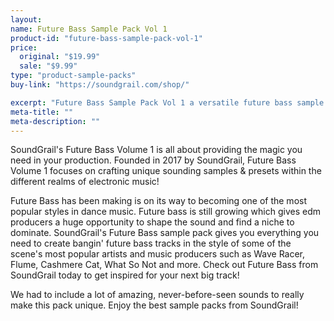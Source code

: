```yaml
---
layout:
name: Future Bass Sample Pack Vol 1
product-id: "future-bass-sample-pack-vol-1"
price:
  original: "$19.99"
  sale: "$9.99"
type: "product-sample-packs"
buy-link: "https://soundgrail.com/shop/"

excerpt: "Future Bass Sample Pack Vol 1 a versatile future bass sample pack that contains everything you need to create top notch future music."
meta-title: ""
meta-description: ""
---
```

SoundGrail's Future Bass Volume 1 is all about providing the magic you need in your production. Founded in 2017 by SoundGrail, Future Bass Volume 1 focuses on crafting unique sounding samples & presets within the different realms of electronic music!

Future Bass has been making is on its way to becoming one of the most popular styles in dance music. Future bass is still growing which gives edm producers a huge opportunity to shape the sound and find a niche to dominate. SoundGrail's Future Bass sample pack gives you everything you need to create bangin' future bass tracks in the style of some of the scene's most popular artists and music producers such as Wave Racer, Flume, Cashmere Cat, What So Not and more. Check out Future Bass from SoundGrail today to get inspired for your next big track!

We had to include a lot of amazing, never-before-seen sounds to really make this pack unique. Enjoy the best sample packs from SoundGrail!
